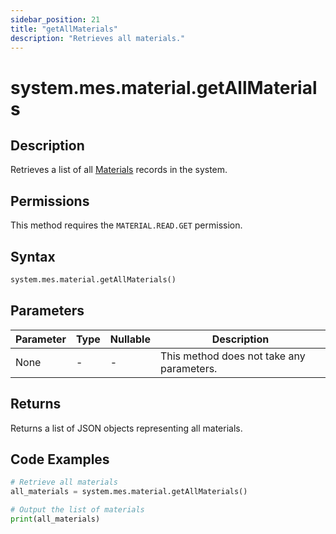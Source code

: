 ```yaml
---
sidebar_position: 21
title: "getAllMaterials"
description: "Retrieves all materials."
---
```


# system.mes.material.getAllMaterials

## Description

Retrieves a list of all [Materials](../../data-model/material-model/material) records in the system.


## Permissions

This method requires the `MATERIAL.READ.GET` permission.

## Syntax

```python
system.mes.material.getAllMaterials()
```

## Parameters

| Parameter | Type | Nullable | Description                               |
|-----------|------|----------|-------------------------------------------|
| None      | -    | -        | This method does not take any parameters. |

## Returns

Returns a list of JSON objects representing all materials.

## Code Examples

```python
# Retrieve all materials
all_materials = system.mes.material.getAllMaterials()

# Output the list of materials
print(all_materials)
```
